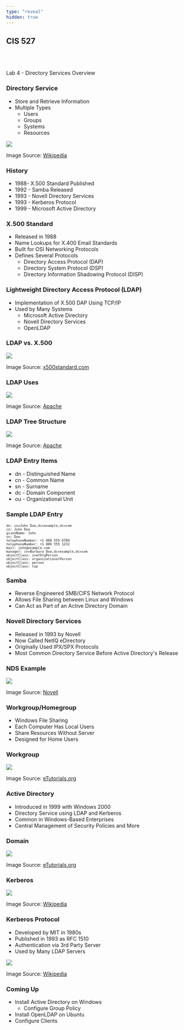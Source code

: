 ```yaml
---
type: "reveal"
hidden: true
---
```

<section>
	<h2>CIS 527</h2><br><br><p>Lab 4 - Directory Services Overview</p>
</section>
<section>
	<h3>Directory Service</h3>
	<ul>
		<li>Store and Retrieve Information</li>
		<li>Multiple Types
			<ul>
				<li>Users</li>
				<li>Groups</li>
				<li>Systems</li>
				<li>Resources</li>
			</ul>
		</li>
	</ul>
</section>
<section>
	<img class="stretch plain" src="../../images/dns_wiki.png">
	<p class="imagecredit">Image Source: <a href="https://en.wikipedia.org/wiki/Domain_Name_System">Wikipedia</a></p>
</section>
<section>
	<h3>History</h3>
	<ul>
		<li>1988- X.500 Standard Published</li>
		<li>1992 - Samba Released</li>
		<li>1993 - Novell Directory Services</li>
		<li>1993 - Kerberos Protocol</li>
		<li>1999 - Microsoft Active Directory</li>
	</ul>
</section>
<section>
	<h3>X.500 Standard</h3>
	<ul>
		<li>Released in 1988</li>
		<li>Name Lookups for X.400 Email Standards</li>
		<li>Built for OSI Networking Protocols</li>
		<li>Defines Several Protocols
			<ul>
				<li>Directory Access Protocol (DAP)</li>
				<li>Directory System Protocol (DSP)</li>
				<li>Directory Information Shadowing Protocol (DISP)</li>
			</ul>
		</li>
	</ul>
</section>
<section>
	<h3>Lightweight Directory Access Protocol (LDAP)</h3>
	<ul>
		<li>Implementation of X.500 DAP Using TCP/IP</li>
		<li>Used by Many Systems
			<ul>
				<li>Microsoft Active Directory</li>
				<li>Novell Directory Services</li>
				<li>OpenLDAP</li>
			</ul>
		</li>
	</ul>
</section>
<section>
	<h3>LDAP vs. X.500</h3>
	<img class="stretch plain" src="../../images/x500ldap_x500standard.png">
	<p class="imagecredit">Image Source: <a href="http://www.x500standard.com/index.php?n=X500.LDAPRelation">x500standard.com</a></p>
</section>
<section>
	<h3>LDAP Uses</h3>
	<img class="stretch plain" src="../../images/ldap2_apache.png">
	<p class="imagecredit">Image Source: <a href="https://directory.apache.org/apacheds/basic-ug/1.2-some-background.html">Apache</a></p>
</section>
<section>
	<h3>LDAP Tree Structure</h3>
	<img class="stretch plain" src="../../images/ldap_tree_openldap.gif">
	<p class="imagecredit">Image Source: <a href="http://www.openldap.org/doc/admin22/intro.html">Apache</a></p>
</section>
<section>
	<h3>LDAP Entry Items</h3>
	<ul>
		<li>dn - Distinguished Name</li>
		<li>cn - Common Name</li>
		<li>sn - Surname</li>
		<li>dc - Domain Component</li>
		<li>ou - Organizational Unit</li>
	</ul>
</section>
<section>
	<h3>Sample LDAP Entry</h3>
	<pre style="font-size: .75em"><code>dn: cn=John Doe,dc=example,dc=com
cn: John Doe
givenName: John
sn: Doe
telephoneNumber: +1 888 555 6789
telephoneNumber: +1 888 555 1232
mail: john@example.com
manager: cn=Barbara Doe,dc=example,dc=com
objectClass: inetOrgPerson
objectClass: organizationalPerson
objectClass: person
objectClass: top</code></pre>
</section>
<section>
	<h3>Samba</h3>
	<ul>
		<li>Reverse Engineered SMB/CIFS Network Protocol</li>
		<li>Allows File Sharing between Linux and Windows</li>
		<li>Can Act as Part of an Active Directory Domain</li>
	</ul>
</section>
<section>
	<h3>Novell Directory Services</h3>
	<ul>
		<li>Released in 1993 by Novell</li>
		<li>Now Called NetIQ eDirectory</li>
		<li>Originally Used IPX/SPX Protocols</li>
		<li>Most Common Directory Service Before Active Directory's Release</li>
	</ul>
</section>
<section>
	<h3>NDS Example</h3>
	<img class="stretch plain" src="../../images/nds_novell.gif">
	<p class="imagecredit">Image Source: <a href="http://support.novell.com/techcenter/articles/dnd19970304.html">Novell</a></p>
</section>
<section>
	<h3>Workgroup/Homegroup</h3>
	<ul>
		<li>Windows File Sharing</li>
		<li>Each Computer Has Local Users</li>
		<li>Share Resources Without Server</li>
		<li>Designed for Home Users</li>
	</ul>
</section>
<section>
	<h3>Workgroup</h3>
	<img class="stretch plain" src="../../images/workgroup_etutorials.jpg">
	<p class="imagecredit">Image Source: <a href="http://etutorials.org/Microsoft+Products/microsoft+windows+xp+professional+training+kit/Chapter+1+-+Introduction+to+Windows+XP+Professional/Lesson+3nbspUnderstanding+Workgroups+and+Domains/">eTutorials.org</a></p>
</section>
<section>
	<h3>Active Directory</h3>
	<ul>
		<li>Introduced in 1999 with Windows 2000</li>
		<li>Directory Service using LDAP and Kerberos</li>
		<li>Common in Windows-Based Enterprises</li>
		<li>Central Management of Security Policies and More</li>
	</ul>
</section>
<section>
	<h3>Domain</h3>
	<img class="stretch plain" src="../../images/domain_etutorials.jpg">
	<p class="imagecredit">Image Source: <a href="http://etutorials.org/Microsoft+Products/microsoft+windows+xp+professional+training+kit/Chapter+1+-+Introduction+to+Windows+XP+Professional/Lesson+3nbspUnderstanding+Workgroups+and+Domains/">eTutorials.org</a></p>
</section>
<section>
	<h3>Kerberos</h3>
	<img class="stretch plain" src="../../images/cerberus_wiki.jpg">
	<p class="imagecredit">Image Source: <a href="https://en.wikipedia.org/wiki/Cerberus">Wikipedia</a></p>
</section>
<section>
	<h3>Kerberos Protocol</h3>
	<ul>
		<li>Developed by MIT in 1980s</li>
		<li>Published in 1993 as RFC 1510</li>
		<li>Authentication via 3rd Party Server</li>
		<li>Used by Many LDAP Servers</li>
	</ul>
</section>
<section>
	<img class="stretch plain" src="../../images/kerberos_wiki.svg">
	<p class="imagecredit">Image Source: <a href="http://en.wikipedia.org/wiki/Kerberos_%28protocol%29">Wikipedia</a></p>
</section>
<section>
	<h3>Coming Up</h3>
	<ul>
		<li>Install Active Directory on Windows
			<ul>
				<li>Configure Group Policy</li>
			</ul>
		</li>
		<li>Install OpenLDAP on Ubuntu</li>
		<li>Configure Clients</li>
